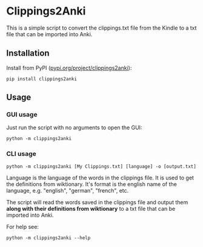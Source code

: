 # Clippings2Anki

This is a simple script to convert the clippings.txt file from the Kindle to a txt file that can be imported into Anki.

## Installation

Install from PyPI ([pypi.org/project/clippings2anki](https://pypi.org/project/clippings2anki/)):

```
pip install clippings2anki
```

## Usage

### GUI usage

Just run the script with no arguments to open the GUI:

```
python -m clippings2anki
```

### CLI usage

```
python -m clippings2anki [My Clippings.txt] [language] -o [output.txt]
```

Language  is the language of the words in the clippings file. It is used to get the definitions from wiktionary. It's format is the english name of the language, e.g. "english", "german", "french", etc.

The script will read the words saved in the clippings file and output them **along with their definitions from wiktionary** to a txt file that can be imported into Anki.

For help see:

```
python -m clippings2anki --help
```
